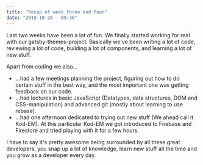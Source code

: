 ```yaml
---
title: "Recap of week three and four"
date: "2019-10-26 - 09:30"
---
```


Last two weeks have been a lot of fun. We finally started working for real with our gatsby-themes-project. Basically we've been writing a lot of code, reviewing a lot of code, building a lot of components, and learning a lot of new stuff.

Apart from coding we also...
- ...had a few meetings planning the project, figuring out how to do certain stuff in the best way, and the most important one was getting feedback on our code.
- ...had lectures in basic JavaScript (Datatypes, data structures, DOM and CSS-manipulation) and advanced git (mostly about learning to use rebase).
- ...had one afternoon dedicated to trying out new stuff (We ahead call it Kod-EM). At this particular Kod-EM we got introduced to Firebase and Firestore and tried playing with it for a few hours.

I have to say it's pretty awesome being surrounded by all these great developers, you snap up a lot of knowledge, learn new stuff all the time and you grow as a developer every day.